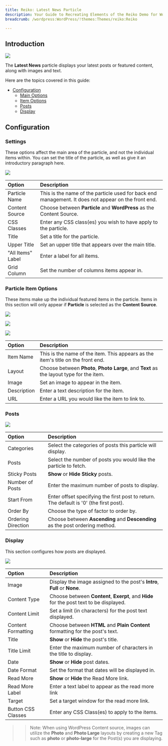 ```yaml
---
title: Reiko: Latest News Particle
description: Your Guide to Recreating Elements of the Reiko Demo for WordPress
breadcrumb: /wordpress:WordPress/!themes:Themes/reiko:Reiko

---
```


## Introduction

![](assets/particle_latestnews1.png)

The **Latest News** particle displays your latest posts or featured content, along with images and text.

Here are the topics covered in this guide:

* [Configuration](#configuration)
    - [Main Options](#settings)
    - [Item Options](#particle-item-options)
    - [Posts](#posts)
    - [Display](#display)

## Configuration

### Settings 

These options affect the main area of the particle, and not the individual items within. You can set the title of the particle, as well as give it an introductory paragraph here.

![](assets/particle_latestnews2.png)

| Option            | Description                                                                                         |
| :-----            | :-----                                                                                              |
| Particle Name     | This is the name of the particle used for back end management. It does not appear on the front end. |
| Content Source    | Choose between **Particle** and **WordPress** as the Content Source.                                   |
| CSS Classes       | Enter any CSS class(es) you wish to have apply to the particle.                                     |
| Title             | Set a title for the particle.                                                                       |
| Upper Title       | Set an upper title that appears over the main title.                                                |
| "All Items" Label | Enter a label for all items.                                                                        |
| Grid Column       | Set the number of columns items appear in.                                                          |

### Particle Item Options

These items make up the individual featured items in the particle. Items in this section will only appear if **Particle** is selected as the **Content Source**.

![](assets/particle_latestnews3.png)

![](assets/particle_latestnews4.png)

![](assets/particle_latestnews5.png)

| Option      | Description                                                                              |
| :-----      | :-----                                                                                   |
| Item Name   | This is the name of the item. This appears as the item's title on the front end.         |
| Layout      | Choose between **Photo**, **Photo Large**, and **Text** as the layout type for the item. |
| Image       | Set an image to appear in the item.                                                      |
| Description | Enter a text description for the item.                                                   |
| URL         | Enter a URL you would like the item to link to.                                          |

### Posts

![](assets/particle_latestnews6.png)

| Option             | Description                                                                            |
| :-----             | :-----                                                                                 |
| Categories         | Select the categories of posts this particle will display.                             |
| Posts              | Select the number of posts you would like the particle to fetch.                       |
| Sticky Posts       | **Show** or **Hide** **Sticky** posts.                                                 |
| Number of Posts    | Enter the maximum number of posts to display.                                          |
| Start From         | Enter offset specifying the first post to return. The default is '0' (the first post). |
| Order By           | Choose the type of factor to order by.                                                 |
| Ordering Direction | Choose between **Ascending** and **Descending** as the post ordering method.           |

### Display

This section configures how posts are displayed.

![](assets/particle_latestnews7.png)

| Option             | Description                                                                             |
| :-----             | :-----                                                                                  |
| Image              | Display the image assigned to the post's **Intro**, **Full** or **None**.               |
| Content Type       | Choose between **Content**, **Exerpt**, and **Hide** for the post text to be displayed. |
| Content Limit      | Set a limit (in characters) for the post text displayed.                                |
| Content Formatting | Choose between **HTML** and **Plain Content** formatting for the post's text.           |
| Title              | **Show** or **Hide** the post's title.                                                  |
| Title Limit        | Enter the maximum number of characters in the title to display.                         |
| Date               | **Show** or **Hide** post dates.                                                        |
| Date Format        | Set the format that dates will be displayed in.                                         |
| Read More          | **Show** or **Hide** the Read More link.                                                |
| Read More Label    | Enter a text label to appear as the read more link                                      |
| Target             | Set a target window for the read more link.                                             |
| Button CSS Classes | Enter any CSS Class(es) to apply to the items.                                          |

>> Note: When using WordPress Content source, images can utilize the **Photo** and **Photo Large** layouts by creating a new Tag such as **photo** or **photo-large** for the Post(s) you are displaying.
